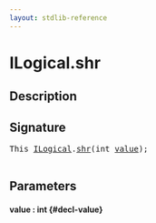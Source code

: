 ```yaml
---
layout: stdlib-reference
---
```


# ILogical\.shr

## Description





## Signature 

<pre>
<span class="code_keyword">This</span> <a href="/stdlib-reference/interfaces/ilogical-01/index" class="code_type">ILogical</a>.<a href="/stdlib-reference/interfaces/ilogical-01/shr">shr</a>(<span class="code_keyword">int</span> <a href="/stdlib-reference/interfaces/ilogical-01/shr#decl-value" class="code_param">value</a>);

</pre>

## Parameters

#### value  : int {#decl-value}

